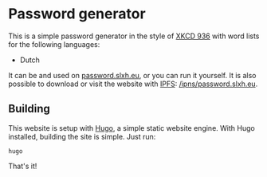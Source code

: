 # Password generator
This is a simple password generator in the style of [XKCD 936][1] with word lists for the following languages:

  - Dutch

It can be and used on [password.slxh.eu][2], or you can run it yourself.
It is also possible to download or visit the website with [IPFS][3]: [/ipns/password.slxh.eu][4].

## Building
This website is setup with [Hugo][5],
a simple static website engine.
With Hugo installed, building the site is simple. Just run:

    hugo

That's it!

[1]: https://xkcd.com/936/
[2]: https://password.slxh.eu/
[3]: https://ipfs.io
[4]: https://ipfs.io/ipns/password.slxh.eu
[5]: https://gohugo.io/

